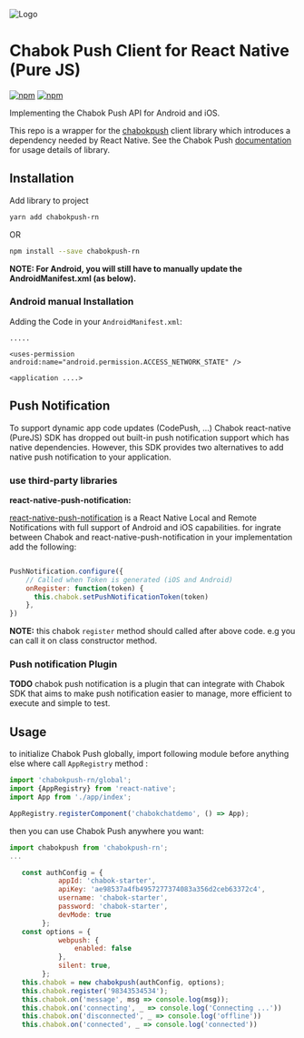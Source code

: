 ![Logo](https://github.com/chabokpush/chabok-assets/blob/master/sdk-logo/RN-PureJS.svg)

# Chabok Push Client for React Native (Pure JS)
[![npm](https://img.shields.io/npm/v/chabokpush-rn.svg)](https://www.npmjs.com/package/chabokpush-rn)
[![npm](https://img.shields.io/npm/dt/chabokpush-rn.svg)](https://www.npmjs.com/package/chabokpush-rn)

Implementing the Chabok Push API for Android and iOS.

This repo is a wrapper for the [chabokpush](https://github.com/chabokpush/chabok-client-js) client library which introduces a dependency needed by React Native. See the Chabok Push [documentation](https://doc.chabokpush.com/javascript/introducing.html) for usage details of library.

## Installation
Add library to project
```bash
yarn add chabokpush-rn
```
OR 
```bash
npm install --save chabokpush-rn
```
**NOTE: For Android, you will still have to manually update the AndroidManifest.xml (as below).**

### Android manual Installation
Adding the Code in your `AndroidManifest.xml`:

```
.....

<uses-permission android:name="android.permission.ACCESS_NETWORK_STATE" />

<application ....>
```
## Push Notification
To support dynamic app code updates (CodePush, ...) Chabok react-native (PureJS) SDK has dropped out built-in push notification support which has native dependencies.
However, this SDK provides two alternatives to add native push notification to your application.


### use third-party libraries

**react-native-push-notification:**

[react-native-push-notification](https://github.com/zo0r/react-native-push-notification) is a React Native Local and Remote Notifications with full support of Android and iOS capabilities. for ingrate between Chabok and react-native-push-notification in your implementation add the following:

```js

PushNotification.configure({
    // Called when Token is generated (iOS and Android)
    onRegister: function(token) {
      this.chabok.setPushNotificationToken(token)
    },
})
```
**NOTE:** this chabok `register` method should called after above code. e.g you can call it on class constructor method.

### Push notification Plugin 
**TODO** chabok push notification is a plugin that can integrate with Chabok SDK that aims to make push notification easier to manage, more efficient to execute and simple to test.


## Usage
to initialize Chabok Push globally, import following module before anything else where call `AppRegistry` method : 
```javascript
import 'chabokpush-rn/global';
import {AppRegistry} from 'react-native';
import App from './app/index';

AppRegistry.registerComponent('chabokchatdemo', () => App);

```
then you can use Chabok Push anywhere you want:
```javascript
import chabokpush from 'chabokpush-rn';
...

   const authConfig = {
            appId: 'chabok-starter',
            apiKey: 'ae98537a4fb4957277374083a356d2ceb63372c4',
            username: 'chabok-starter',
            password: 'chabok-starter',
            devMode: true
        };
   const options = {
            webpush: {
                enabled: false
            },
            silent: true,
        };
   this.chabok = new chabokpush(authConfig, options);
   this.chabok.register('98343534534');
   this.chabok.on('message', msg => console.log(msg));
   this.chabok.on('connecting', _ => console.log('Connecting ...'))
   this.chabok.on('disconnected', _ => console.log('offline'))
   this.chabok.on('connected', _ => console.log('connected'))

```
